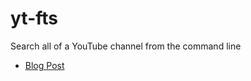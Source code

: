 
# yt-fts
Search all of a YouTube channel from the command line


- [Blog Post](https://notjoemartinez.com/blog/youtube_full_text_search/)